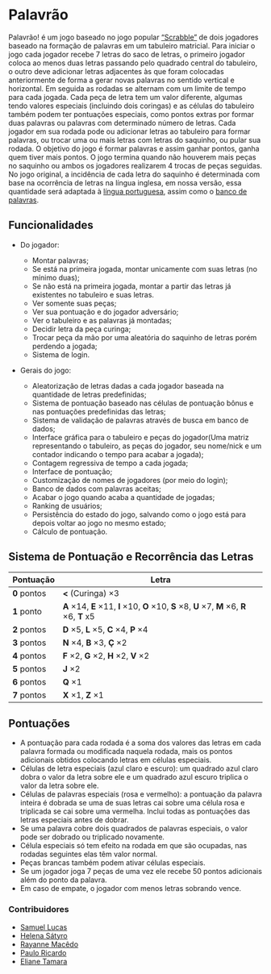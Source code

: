 # Palavrão

Palavrão! é um jogo baseado no jogo popular [“Scrabble”](https://users.cs.northwestern.edu/~robby/uc-courses/22001-2008-winter/scrabble.html) de dois jogadores baseado na formação de palavras em um tabuleiro matricial. Para iniciar o jogo cada jogador recebe 7 letras do saco de letras, o primeiro jogador coloca ao menos duas letras passando pelo quadrado central do tabuleiro, o outro deve adicionar letras adjacentes às que foram colocadas anteriormente de forma a gerar novas palavras no sentido vertical e horizontal. Em seguida as rodadas se alternam com um limite de tempo para cada jogada.
Cada peça de letra tem um valor diferente, algumas tendo valores especiais (incluindo dois coringas) e as células do tabuleiro também podem ter pontuações especiais, como pontos extras por formar duas palavras ou palavras com determinado número de letras. Cada jogador em sua rodada pode ou adicionar letras ao tabuleiro para formar palavras, ou trocar uma ou mais letras com letras do saquinho, ou pular sua rodada.
O objetivo do jogo é formar palavras e assim ganhar pontos, ganha quem tiver mais pontos. O jogo termina quando não houverem mais peças no saquinho ou ambos os jogadores realizarem 4 trocas de peças seguidas.
No jogo original, a incidência de cada letra do saquinho é determinada com base na ocorrência de letras na língua inglesa, em nossa versão, essa quantidade será adaptada à [língua portuguesa](https://pt.wikipedia.org/wiki/Scrabble), assim como o [banco de palavras](https://www.ime.usp.br/~pf/dicios/).

## Funcionalidades

* Do jogador:
  * Montar palavras;
  * Se está na primeira jogada, montar unicamente com suas letras (no mínimo duas);
  * Se não está na primeira jogada, montar a partir das letras já existentes no tabuleiro e suas letras.
  * Ver somente suas peças;
  * Ver sua pontuação e do jogador adversário;
  * Ver o tabuleiro e as palavras já montadas;
  * Decidir letra da peça curinga;
  * Trocar peça da mão por uma aleatória do saquinho de letras porém perdendo a jogada;
  * Sistema de login.

* Gerais do jogo:
  * Aleatorização de letras dadas a cada jogador baseada na quantidade de letras predefinidas;
  * Sistema de pontuação baseado nas células de pontuação bônus e nas pontuações predefinidas das letras;
  * Sistema de validação de palavras através de busca em banco de dados;
  * Interface gráfica para o tabuleiro e peças do jogador(Uma matriz representando o tabuleiro, as peças do jogador, seu nome/nick e um contador indicando o tempo para acabar a jogada);
  * Contagem regressiva de tempo a cada jogada;
  * Interface de pontuação;
  * Customização de nomes de jogadores (por meio do login);
  * Banco de dados com palavras aceitas;
  * Acabar o jogo quando acaba a quantidade de jogadas;
  * Ranking de usuários;
  * Persistência do estado do jogo, salvando como o jogo está para depois voltar ao jogo no mesmo estado;
  * Cálculo de pontuação.

## Sistema de Pontuação e Recorrência das Letras

|Pontuação |Letra |
|-----|--------|
|**0** pontos  |**<** (Curinga) ×3|
|**1** ponto   |**A** ×14, **E** ×11, **I** ×10, **O** ×10, **S** ×8, **U** ×7, **M** ×6, **R** ×6, **T** x5|
|**2** pontos  |**D** ×5, **L** ×5, **C** ×4, **P** ×4|
|**3** pontos  |**N** ×4, **B** ×3, **Ç** ×2|
|**4** pontos  |**F** ×2, **G** ×2, **H** ×2, **V** ×2|
|**5** pontos  |**J** ×2|
|**6** pontos  |**Q** ×1|
|**7** pontos  |**X** ×1, **Z** ×1|

## Pontuações

* A pontuação para cada rodada é a soma dos valores das letras em cada palavra formada ou modificada naquela rodada, mais os pontos adicionais obtidos colocando letras em células especiais.
* Células de letra especiais (azul claro e escuro): um quadrado azul claro dobra o valor da letra sobre ele e um quadrado azul escuro triplica o valor da letra sobre ele.
* Células de palavras especiais (rosa e vermelho): a pontuação da palavra inteira é dobrada se uma de suas letras cai sobre uma célula rosa e triplicada se cai sobre uma vermelha. Inclui todas as pontuações das letras especiais antes de dobrar.
* Se uma palavra cobre dois quadrados de palavras especiais, o valor pode ser dobrado ou triplicado novamente.
* Célula especiais só tem efeito na rodada em que são ocupadas, nas rodadas seguintes elas têm valor normal.
* Peças brancas também podem ativar células especiais.
* Se um jogador joga 7 peças de uma vez ele recebe 50 pontos adicionais além do ponto da palavra.
* Em caso de empate, o jogador com menos letras sobrando vence.

### Contribuidores

* [Samuel Lucas](https://github.com/SamuelLucasVM)
* [Helena Sátyro](https://github.com/helenasatyro)
* [Rayanne Macêdo](https://github.com/raiaiaia)
* [Paulo Ricardo](https://github.com/paulorpn)
* [Eliane Tamara](https://github.com/elianetamara)
